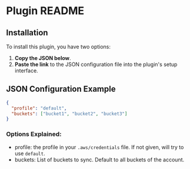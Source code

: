 # Plugin README

## Installation

To install this plugin, you have two options:

1. **Copy the JSON below**.
2. **Paste the link** to the JSON configuration file into the plugin's setup interface.

## JSON Configuration Example

```json
{
  "profile": "default",
  "buckets": ["bucket1", "bucket2", "bucket3"]
}
```

### Options Explained:

- profile: the profile in your `.aws/credentials` file. If not given, will try to use `default`.
- buckets: List of buckets to sync. Default to all buckets of the account.
